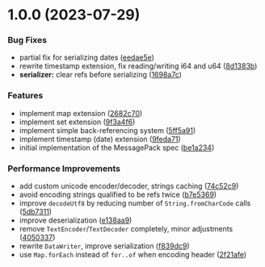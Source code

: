 # 1.0.0 (2023-07-29)


### Bug Fixes

* partial fix for serializing dates ([eedae5e](https://github.com/norskeld/backpack/commit/eedae5e1a620dc166b4feee70d6d14a2dbbfc853))
* rewrite timestamp extension, fix reading/writing i64 and u64 ([8d1383b](https://github.com/norskeld/backpack/commit/8d1383b640ab4ebb45036f87aa393cc65131d0c6))
* **serializer:** clear refs before serializing ([1698a7c](https://github.com/norskeld/backpack/commit/1698a7c349035d665075c1f5a21c1be44222eff3))


### Features

* implement map extension ([2682c70](https://github.com/norskeld/backpack/commit/2682c703c99d62a6f007f9a6dccfff4155ec69b2))
* implement set extension ([9f3a4f6](https://github.com/norskeld/backpack/commit/9f3a4f6ce4fb75f6b9a5b624e0b04a1879807a5c))
* implement simple back-referencing system ([5ff5a91](https://github.com/norskeld/backpack/commit/5ff5a91100f80f2ef4eefea8255ddff24174073a))
* implement timestamp (date) extension ([9feda71](https://github.com/norskeld/backpack/commit/9feda7139a58210a6ae990ab0f02af71b6f8310b))
* initial implementation of the MessagePack spec ([be1a234](https://github.com/norskeld/backpack/commit/be1a234f9a16108bff84078e6d320244bc29e55f))


### Performance Improvements

* add custom unicode encoder/decoder, strings caching ([74c52c9](https://github.com/norskeld/backpack/commit/74c52c93661d7afb3392dd7142ad7f873bbb5ddb))
* avoid encoding strings qualified to be refs twice ([b7e5369](https://github.com/norskeld/backpack/commit/b7e53690b7aa2fc0ea9b8c0b86a6055c898d8663))
* improve `decodeUtf8` by reducing number of `String.fromCharCode` calls ([5db7311](https://github.com/norskeld/backpack/commit/5db7311ee9646174a5e43b0808eb0e6118018b50))
* improve deserialization ([e138aa9](https://github.com/norskeld/backpack/commit/e138aa92701d661bb0687f25a2bf5e0c52226bcc))
* remove `TextEncoder`/`TextDecoder` completely, minor adjustments ([4050337](https://github.com/norskeld/backpack/commit/4050337ec75c13f56f6fbe23e77cff520118ce1b))
* rewrite `DataWriter`, improve serialization ([f839dc9](https://github.com/norskeld/backpack/commit/f839dc9fcf2c183fd4a3f6d68993d5e13dd6c80b))
* use `Map.forEach` instead of `for..of` when encoding header ([2f21afe](https://github.com/norskeld/backpack/commit/2f21afe9638ae96825576e23c016ca402f670f34))

